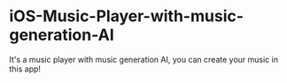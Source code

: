 # iOS-Music-Player-with-music-generation-AI
It's a music player with music generation AI, you can create your music in this app!
